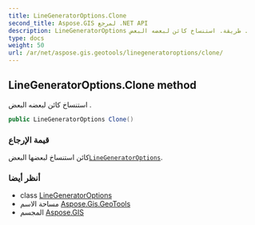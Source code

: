 ```yaml
---
title: LineGeneratorOptions.Clone
second_title: Aspose.GIS لمرجع .NET API
description: LineGeneratorOptions طريقة. استنساخ كائن لبعضه البعض .
type: docs
weight: 50
url: /ar/net/aspose.gis.geotools/linegeneratoroptions/clone/
---
```

## LineGeneratorOptions.Clone method

استنساخ كائن لبعضه البعض .

```csharp
public LineGeneratorOptions Clone()
```

### قيمة الإرجاع

كائن استنساخ لبعضها البعض[`LineGeneratorOptions`](../).

### أنظر أيضا

* class [LineGeneratorOptions](../)
* مساحة الاسم [Aspose.Gis.GeoTools](../../linegeneratoroptions/)
* المجسم [Aspose.GIS](../../../)


